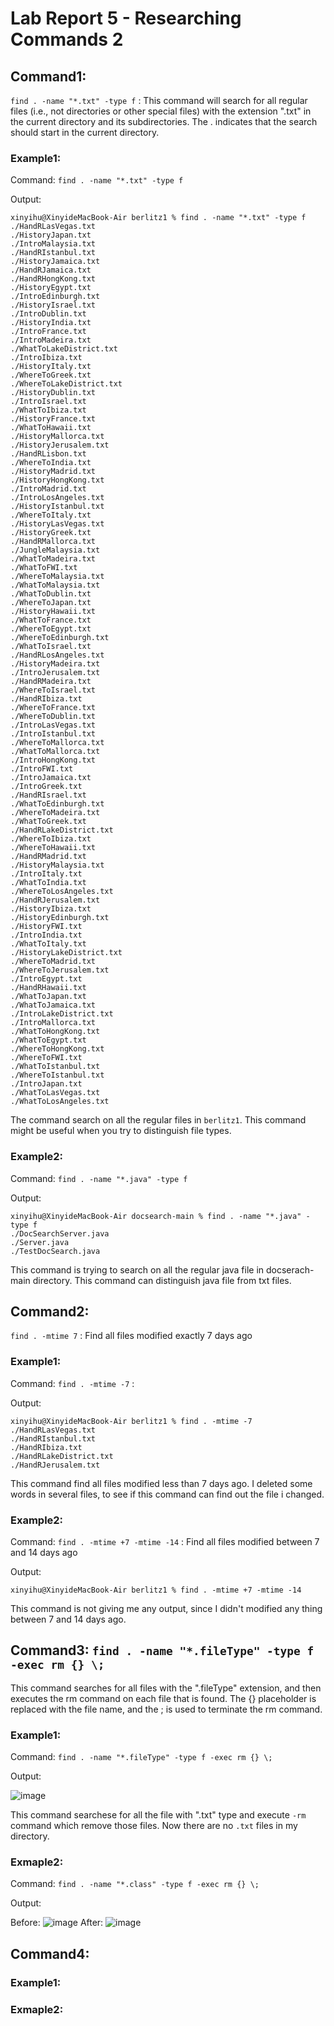 # Lab Report 5 - Researching Commands 2
## Command1: 

`find . -name "*.txt" -type f` :
This command will search for all regular files (i.e., not directories or other special files) with the extension ".txt" in the current directory and its subdirectories. The . indicates that the search should start in the current directory.

### Example1:

Command:
`find . -name "*.txt" -type f`

Output:
```
xinyihu@XinyideMacBook-Air berlitz1 % find . -name "*.txt" -type f
./HandRLasVegas.txt
./HistoryJapan.txt
./IntroMalaysia.txt
./HandRIstanbul.txt
./HistoryJamaica.txt
./HandRJamaica.txt
./HandRHongKong.txt
./HistoryEgypt.txt
./IntroEdinburgh.txt
./HistoryIsrael.txt
./IntroDublin.txt
./HistoryIndia.txt
./IntroFrance.txt
./IntroMadeira.txt
./WhatToLakeDistrict.txt
./IntroIbiza.txt
./HistoryItaly.txt
./WhereToGreek.txt
./WhereToLakeDistrict.txt
./HistoryDublin.txt
./IntroIsrael.txt
./WhatToIbiza.txt
./HistoryFrance.txt
./WhatToHawaii.txt
./HistoryMallorca.txt
./HistoryJerusalem.txt
./HandRLisbon.txt
./WhereToIndia.txt
./HistoryMadrid.txt
./HistoryHongKong.txt
./IntroMadrid.txt
./IntroLosAngeles.txt
./HistoryIstanbul.txt
./WhereToItaly.txt
./HistoryLasVegas.txt
./HistoryGreek.txt
./HandRMallorca.txt
./JungleMalaysia.txt
./WhatToMadeira.txt
./WhatToFWI.txt
./WhereToMalaysia.txt
./WhatToMalaysia.txt
./WhatToDublin.txt
./WhereToJapan.txt
./HistoryHawaii.txt
./WhatToFrance.txt
./WhereToEgypt.txt
./WhereToEdinburgh.txt
./WhatToIsrael.txt
./HandRLosAngeles.txt
./HistoryMadeira.txt
./IntroJerusalem.txt
./HandRMadeira.txt
./WhereToIsrael.txt
./HandRIbiza.txt
./WhereToFrance.txt
./WhereToDublin.txt
./IntroLasVegas.txt
./IntroIstanbul.txt
./WhereToMallorca.txt
./WhatToMallorca.txt
./IntroHongKong.txt
./IntroFWI.txt
./IntroJamaica.txt
./IntroGreek.txt
./HandRIsrael.txt
./WhatToEdinburgh.txt
./WhereToMadeira.txt
./WhatToGreek.txt
./HandRLakeDistrict.txt
./WhereToIbiza.txt
./WhereToHawaii.txt
./HandRMadrid.txt
./HistoryMalaysia.txt
./IntroItaly.txt
./WhatToIndia.txt
./WhereToLosAngeles.txt
./HandRJerusalem.txt
./HistoryIbiza.txt
./HistoryEdinburgh.txt
./HistoryFWI.txt
./IntroIndia.txt
./WhatToItaly.txt
./HistoryLakeDistrict.txt
./WhereToMadrid.txt
./WhereToJerusalem.txt
./IntroEgypt.txt
./HandRHawaii.txt
./WhatToJapan.txt
./WhatToJamaica.txt
./IntroLakeDistrict.txt
./IntroMallorca.txt
./WhatToHongKong.txt
./WhatToEgypt.txt
./WhereToHongKong.txt
./WhereToFWI.txt
./WhatToIstanbul.txt
./WhereToIstanbul.txt
./IntroJapan.txt
./WhatToLasVegas.txt
./WhatToLosAngeles.txt
```
The command search on all the regular files in `berlitz1`. This command might be useful when you try to distinguish file types.

### Example2:

Command:
`find . -name "*.java" -type f`

Output:
```
xinyihu@XinyideMacBook-Air docsearch-main % find . -name "*.java" -type f
./DocSearchServer.java
./Server.java
./TestDocSearch.java
```
This command is trying to search on all the regular java file in docserach-main directory. This command can distinguish java file from txt files.

## Command2:

`find . -mtime 7` :
Find all files modified exactly 7 days ago

### Example1: 

Command: `find . -mtime -7` :

Output:
```
xinyihu@XinyideMacBook-Air berlitz1 % find . -mtime -7
./HandRLasVegas.txt
./HandRIstanbul.txt
./HandRIbiza.txt
./HandRLakeDistrict.txt
./HandRJerusalem.txt
```

This command find all files modified less than 7 days ago. I deleted some words in several files, to see if this command can find out the file i changed. 

### Example2:

Command:
`find . -mtime +7 -mtime -14` :
Find all files modified between 7 and 14 days ago

Output:
```
xinyihu@XinyideMacBook-Air berlitz1 % find . -mtime +7 -mtime -14
```
This command is not giving me any output, since I didn't modified any thing between 7 and 14 days ago.

## Command3: `find . -name "*.fileType" -type f -exec rm {} \;`

This command searches for all files with the ".fileType" extension, and then executes the rm command on each file that is found. The {} placeholder is replaced with the file name, and the \; is used to terminate the rm command.

### Example1:

Command: `find . -name "*.fileType" -type f -exec rm {} \;`

Output:

![image](deleteTxt.png)

This command searchese for all the file with ".txt" type and execute `-rm` command which remove those files. Now there are no `.txt` files in my directory.

### Exmaple2:

Command: `find . -name "*.class" -type f -exec rm {} \;`

Output:

Before:
![image]()
After:
![image]()

## Command4:
### Example1:
### Exmaple2:
